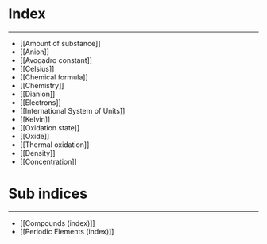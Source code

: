 # Index
---
- [[Amount of substance]]
- [[Anion]]
- [[Avogadro constant]]
- [[Celsius]]
- [[Chemical formula]]
- [[Chemistry]]
- [[Dianion]]
- [[Electrons]]
- [[International System of Units]]
- [[Kelvin]]
- [[Oxidation state]]
- [[Oxide]]
- [[Thermal oxidation]]
- [[Density]]
- [[Concentration]]

# Sub indices
---
- [[Compounds (index)]]
- [[Periodic Elements (index)]]